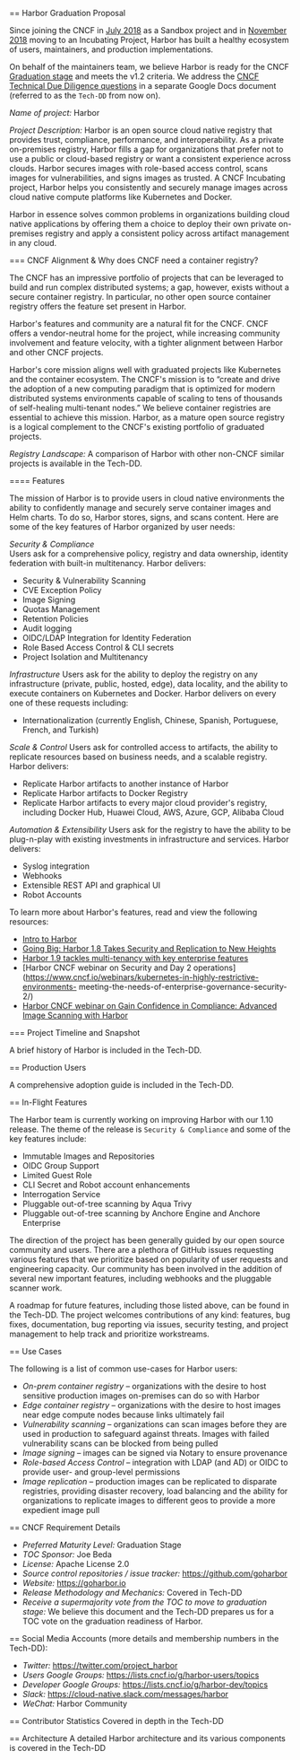 == Harbor Graduation Proposal

Since joining the CNCF in [July 2018](https://www.cncf.io/blog/2018/07/31/cncf-to-host-harbor-in-the-sandbox/) as a Sandbox project and in [November 2018](https://www.cncf.io/blog/2018/11/13/harbor-into-incubator/) moving to an Incubating Project, Harbor has built a healthy ecosystem of users, maintainers, and production implementations.

On behalf of the maintainers team, we believe Harbor is ready for the CNCF [Graduation stage](https://github.com/cncf/toc/blob/master/process/graduation_criteria.md#graduation-stage) and meets the v1.2 criteria. We address the [CNCF Technical Due Diligence questions](tbd) in a separate Google Docs document (referred to as the `Tech-DD` from now on).

*Name of project:* Harbor

*Project Description:* Harbor is an open source cloud native registry that provides trust, compliance, performance, and interoperability. As a private on-premises registry, Harbor fills a gap for organizations that prefer not to use a public or cloud-based registry or want a consistent experience across clouds. Harbor secures images with role-based access control, scans images for vulnerabilities, and signs images as trusted. A CNCF Incubating project, Harbor helps you consistently and securely manage images across cloud native compute platforms like Kubernetes and Docker.

Harbor in essence solves common problems in organizations building cloud native applications by offering them a choice to deploy their own private on-premises registry and apply a consistent policy across artifact management in any cloud.

=== CNCF Alignment & Why does CNCF need a container registry? 

The CNCF has an impressive portfolio of projects that can be leveraged to build and run complex distributed systems; a gap, however, exists without a secure container registry. In particular, no other open source container registry offers the feature set present in Harbor.

Harbor's features and community are a natural fit for the CNCF. CNCF offers a vendor-neutral home for the project, while increasing community involvement and feature velocity, with a tighter alignment between Harbor and other CNCF projects.

Harbor's core mission aligns well with graduated projects like Kubernetes and the container ecosystem. The CNCF's mission is to “create and drive the adoption of a new computing paradigm that is optimized for modern distributed systems environments capable of scaling to tens of thousands of self-healing multi-tenant nodes.” We believe container registries are essential to achieve this mission. Harbor, as a mature open source registry is a logical complement to the CNCF's existing portfolio of graduated projects.

*Registry Landscape:* A comparison of Harbor with other non-CNCF similar projects is available in the Tech-DD.

==== Features

The mission of Harbor is to provide users in cloud native environments the ability to confidently manage and securely serve container images and Helm charts. To do so, Harbor stores, signs, and scans content. Here are some of the key features of Harbor organized by user needs:

*Security & Compliance*  
Users ask for a comprehensive policy, registry and data ownership, identity federation with built-in multitenancy. Harbor delivers:

 * Security & Vulnerability Scanning
 * CVE Exception Policy
 * Image Signing
 * Quotas Management
 * Retention Policies
 * Audit logging
 * OIDC/LDAP Integration for Identity Federation
 * Role Based Access Control & CLI secrets
 * Project Isolation and Multitenancy

*Infrastructure*
Users ask for the ability to deploy the registry on any infrastructure (private, public, hosted, edge), data locality, and the ability to  execute containers on Kubernetes and Docker. Harbor delivers on every one of these requests including:

 * Internationalization (currently English, Chinese, Spanish, Portuguese, French, and Turkish)

*Scale & Control*
Users ask for controlled access to artifacts, the ability to replicate resources based on business needs, and a scalable registry. Harbor delivers:

 * Replicate Harbor artifacts to another instance of Harbor
 * Replicate Harbor artifacts to Docker Registry
 * Replicate Harbor artifacts to every major cloud provider's registry, including Docker Hub, Huawei Cloud, AWS, Azure, GCP, Alibaba Cloud

*Automation & Extensibility*
Users ask for the registry to have the ability to be plug-n-play with existing investments in infrastructure and services. Harbor delivers:

 * Syslog integration
 * Webhooks
 * Extensible REST API and graphical UI
 * Robot Accounts

To learn more about Harbor's features, read and view the following resources:

 * [Intro to Harbor](https://blogs.vmware.com/cloudnative/2018/06/14/harbor-delivers-a-trusted-cloud-native-registry)
 * [Going Big: Harbor 1.8 Takes Security and Replication to New Heights](https://goharbor.io/blogs/announcing-harbor-1.8/)
 *	[Harbor 1.9 tackles multi-tenancy with key enterprise features](https://goharbor.io/blogs/harbor-1.9/)
 *	[Harbor CNCF webinar on Security and Day 2 operations](https://www.cncf.io/webinars/kubernetes-in-highly-restrictive-environments- meeting-the-needs-of-enterprise-governance-security-2/)
 * [Harbor CNCF webinar on Gain Confidence in Compliance: Advanced Image Scanning with Harbor](https://www.cncf.io/webinars/gain-confidence-in-compliance-advanced-image-scanning-with-harbor/)

=== Project Timeline and Snapshot

A brief history of Harbor is included in the Tech-DD.

== Production Users

A comprehensive adoption guide is included in the Tech-DD.

== In-Flight Features

The Harbor team is currently working on improving Harbor with our 1.10 release. The theme of the release is `Security & Compliance` and some of the key features include:

 * Immutable Images and Repositories
 * OIDC Group Support
 * Limited Guest Role
 * CLI Secret and Robot account enhancements
 * Interrogation Service
 * Pluggable out-of-tree scanning by Aqua Trivy
 * Pluggable out-of-tree scanning by Anchore Engine and Anchore Enterprise

The direction of the project has been generally guided by our open source community and users. There are a plethora of GitHub issues requesting various features that we prioritize based on popularity of user requests and engineering capacity. Our community has been involved in the addition of several new important features, including webhooks and the pluggable scanner work.

A roadmap for future features, including those listed above, can be found in the Tech-DD. The project welcomes contributions of any kind: features, bug fixes, documentation, bug reporting via issues, security testing, and project management to help track and prioritize workstreams.

== Use Cases

The following is a list of common use-cases for Harbor users:

 * *On-prem container registry* – organizations with the desire to host sensitive production images on-premises can do so with Harbor
 * *Edge container registry* – organizations with the desire to host images near edge compute nodes because links ultimately fail
 * *Vulnerability scanning* – organizations can scan images before they are used in production to safeguard against threats. Images with failed vulnerability scans can be blocked from being pulled
 * *Image signing* – images can be signed via Notary to ensure provenance
 * *Role-based Access Control* – integration with LDAP (and AD) or OIDC to provide user- and group-level permissions
 * *Image replication* – production images can be replicated to disparate registries, providing disaster recovery, load balancing and the ability for organizations to replicate images to different geos to provide a more expedient image pull

== CNCF Requirement Details
 * *Preferred Maturity Level:* Graduation Stage
 * *TOC Sponsor:* Joe Beda
 * *License:* Apache License 2.0
 * *Source control repositories / issue tracker:* https://github.com/goharbor
 * *Website:* https://goharbor.io
 * *Release Methodology and Mechanics:* Covered in Tech-DD
 * *Receive a supermajority vote from the TOC to move to graduation stage:* We believe this document and the Tech-DD prepares us for a TOC vote on the graduation readiness of Harbor.

== Social Media Accounts (more details and membership numbers in the Tech-DD):

 * *Twitter:* https://twitter.com/project_harbor
 * *Users Google Groups:* https://lists.cncf.io/g/harbor-users/topics
 * *Developer Google Groups:* https://lists.cncf.io/g/harbor-dev/topics
 * *Slack:* https://cloud-native.slack.com/messages/harbor
 * *WeChat:* Harbor Community

== Contributor Statistics
Covered in depth in the Tech-DD

== Architecture
A detailed Harbor architecture and its various components is covered in the Tech-DD
